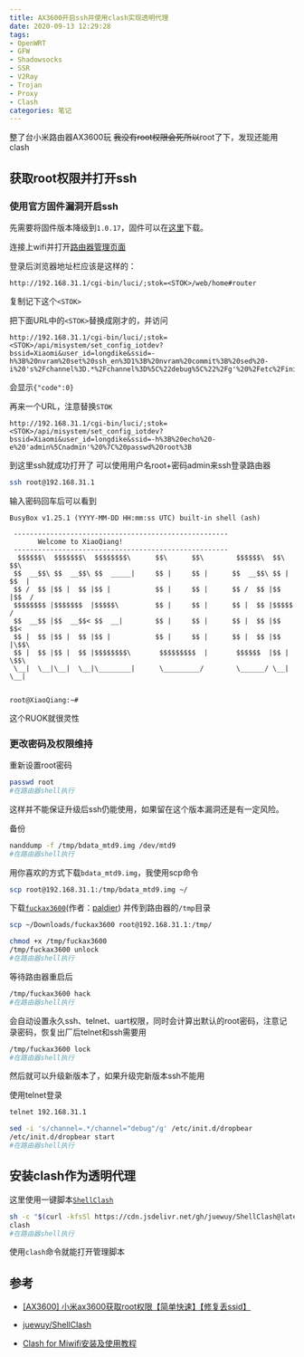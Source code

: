```yaml
---
title: AX3600开启ssh并使用clash实现透明代理
date: 2020-09-13 12:29:28
tags:
- OpenWRT
- GFW
- Shadowsocks
- SSR
- V2Ray
- Trojan
- Proxy
- Clash
categories: 笔记
---
```


整了台小米路由器AX3600玩 ~~我没有root权限会死所以~~root了下，发现还能用clash
<!-- more -->

## 获取root权限并打开ssh

### 使用官方固件漏洞开启ssh

先需要将固件版本降级到`1.0.17`，固件可以在[这里](https://drive.google.com/drive/folders/1tIjKMNSSrkYm8vBGmk-gPTjTrYuREGLt)下载。

连接上wifi并打开[路由器管理页面](http://192.168.31.1/)

登录后浏览器地址栏应该是这样的：

```url
http://192.168.31.1/cgi-bin/luci/;stok=<STOK>/web/home#router
```

复制记下这个`<STOK>`

把下面URL中的`<STOK>`替换成刚才的，并访问

```url
http://192.168.31.1/cgi-bin/luci/;stok=<STOK>/api/misystem/set_config_iotdev?bssid=Xiaomi&user_id=longdike&ssid=-h%3B%20nvram%20set%20ssh_en%3D1%3B%20nvram%20commit%3B%20sed%20-i%20's%2Fchannel%3D.*%2Fchannel%3D%5C%22debug%5C%22%2Fg'%20%2Fetc%2Finit.d%2Fdropbear%3B%20%2Fetc%2Finit.d%2Fdropbear%20start%3B
```

会显示`{"code":0}`

再来一个URL，注意替换`STOK`

```url
http://192.168.31.1/cgi-bin/luci/;stok=<STOK>/api/misystem/set_config_iotdev?bssid=Xiaomi&user_id=longdike&ssid=-h%3B%20echo%20-e%20'admin%5Cnadmin'%20%7C%20passwd%20root%3B
```

到这里ssh就成功打开了
可以使用用户名root+密码admin来ssh登录路由器

```bash
ssh root@192.168.31.1
```

输入密码回车后可以看到

```text
BusyBox v1.25.1 (YYYY-MM-DD HH:mm:ss UTC) built-in shell (ash)

 -----------------------------------------------------
       Welcome to XiaoQiang!
 -----------------------------------------------------
  $$$$$$\  $$$$$$$\  $$$$$$$$\      $$\      $$\        $$$$$$\  $$\   $$\
 $$  __$$\ $$  __$$\ $$  _____|     $$ |     $$ |      $$  __$$\ $$ | $$  |
 $$ /  $$ |$$ |  $$ |$$ |           $$ |     $$ |      $$ /  $$ |$$ |$$  /
 $$$$$$$$ |$$$$$$$  |$$$$$\         $$ |     $$ |      $$ |  $$ |$$$$$  /
 $$  __$$ |$$  __$$< $$  __|        $$ |     $$ |      $$ |  $$ |$$  $$<
 $$ |  $$ |$$ |  $$ |$$ |           $$ |     $$ |      $$ |  $$ |$$ |\$$\
 $$ |  $$ |$$ |  $$ |$$$$$$$$\       $$$$$$$$$  |       $$$$$$  |$$ | \$$\
 \__|  \__|\__|  \__|\________|      \_________/        \______/ \__|  \__|


root@XiaoQiang:~#
```

这个RUOK就很灵性

### 更改密码及权限维持

重新设置root密码

```bash
passwd root
#在路由器shell执行
```

这样并不能保证升级后ssh仍能使用，如果留在这个版本漏洞还是有一定风险。

备份

```bash
nanddump -f /tmp/bdata_mtd9.img /dev/mtd9
#在路由器shell执行
```

用你喜欢的方式下载`bdata_mtd9.img`，我使用scp命令

```bash
scp root@192.168.31.1:/tmp/bdata_mtd9.img ~/
```

下载[`fuckax3600`](fuckax3600)(作者：[paldier](https://www.right.com.cn/forum/space-uid-194813.html)) 并传到路由器的`/tmp`目录

```bash
scp ~/Downloads/fuckax3600 root@192.168.31.1:/tmp/
```

```bash
chmod +x /tmp/fuckax3600
/tmp/fuckax3600 unlock
#在路由器shell执行
```

等待路由器重启后

```bash
/tmp/fuckax3600 hack
#在路由器shell执行
```

会自动设置永久ssh、telnet、uart权限，同时会计算出默认的root密码，注意记录密码，恢复出厂后telnet和ssh需要用

```bash
/tmp/fuckax3600 lock
#在路由器shell执行
```

然后就可以升级新版本了，如果升级完新版本ssh不能用

使用telnet登录

```bash
telnet 192.168.31.1
```

```bash
sed -i 's/channel=.*/channel="debug"/g' /etc/init.d/dropbear
/etc/init.d/dropbear start
#在路由器shell执行
```

## 安装clash作为透明代理

这里使用一键脚本[`ShellClash`](https://github.com/juewuy/ShellClash)

```bash
sh -c "$(curl -kfsSl https://cdn.jsdelivr.net/gh/juewuy/ShellClash@latest/install.sh)" && source /etc/profile &> /dev/null
clash
#在路由器shell执行
```

使用`clash`命令就能打开管理脚本

## 参考

- [[AX3600] 小米ax3600获取root权限【简单快速】【修复丢ssid】](https://www.right.com.cn/forum/forum.php?mod=viewthread&tid=4046020)

- [juewuy/ShellClash](https://github.com/juewuy/ShellClash)

- [Clash for Miwifi安装及使用教程](https://juewuy.github.io/post/clash-for-miwifi-an-zhuang-ji-shi-yong-jiao-cheng/)
